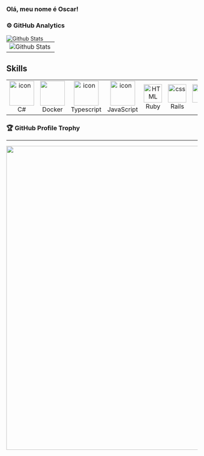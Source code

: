 ### Olá, meu nome é Oscar!

### ⚙️ GitHub Analytics

<table>
  <tr>
     <img
        align="left"
        src="https://github-readme-stats.vercel.app/api?username=OscarFlavioJr&theme=dark&hide_border=false&include_all_commits=true"
        alt="Github Stats"
      />
    </td>
    <td>
      <img
        align="left"
        src="https://github-readme-stats.vercel.app/api/top-langs/?username=OscarFlavioJr&theme=dark&hide_border=false&include_all_commits=true&count_private=true&layout=compact"
        alt="Github Stats"
      />
    </td>
  </tr>
</table>

Skills
--- 
<table align="center">

  <tr>
    <td align="center" width="96">
      <a href="#macropower-tech">
        <img src="https://techstack-generator.vercel.app/csharp-icon.svg" alt="icon" width="65" height="65" />
      </a>
      <br>C#
    </td>
    <td align="center" width="96">
      <a href="#macropower-tech">
        <img src="https://techstack-generator.vercel.app/docker-icon.svg" width="65" height="65" />
      </a>
      <br>Docker
    <td align="center" width="96">
        <img src="https://techstack-generator.vercel.app/ts-icon.svg" alt="icon" width="65" height="65" />
      <br>Typescript
    </td>
     <td align="center" width="96">
        <img src="https://techstack-generator.vercel.app/js-icon.svg" alt="icon" width="65" height="65" />
      <br>JavaScript
    </td>
     <td align="center"  width="96">
        <img src="https://skillicons.dev/icons?i=ruby" width="48" height="48" alt="HTML" />
      <br>Ruby
    </td>
    <td align="center" width="96">
        <img src="https://skillicons.dev/icons?i=rails" width="48" height="48" alt="css" />
      <br>Rails
    </td>
    <td align="center" width="96">
      <a href="#git" >
        <img src="https://upload.wikimedia.org/wikipedia/commons/thumb/3/3f/Git_icon.svg/1200px-Git_icon.svg.png" width="48" height="48" alt="Git" />
      </a>
      <br>Git
    </td>
        <td align="center" width="96">
      <a href="#git" >
         <img src="https://skillicons.dev/icons?i=next" width="48" height="48" alt="css" />
      </a>
      <br>Next.js
    </td>
    
</tr>

</table>

### 🏆 GitHub Profile Trophy
---
<p align="center">
  <a
    href="https://github.com/ryo-ma/github-profile-trophy"
    title="repositório de troféus"
  >
    <img
      width="800"
      src="https://github-profile-trophy.vercel.app/?username=OscarFlavioJr&column=8&theme=darkhub&no-frame=true&no-bg=true"
    />
  </a>
</p>

  
